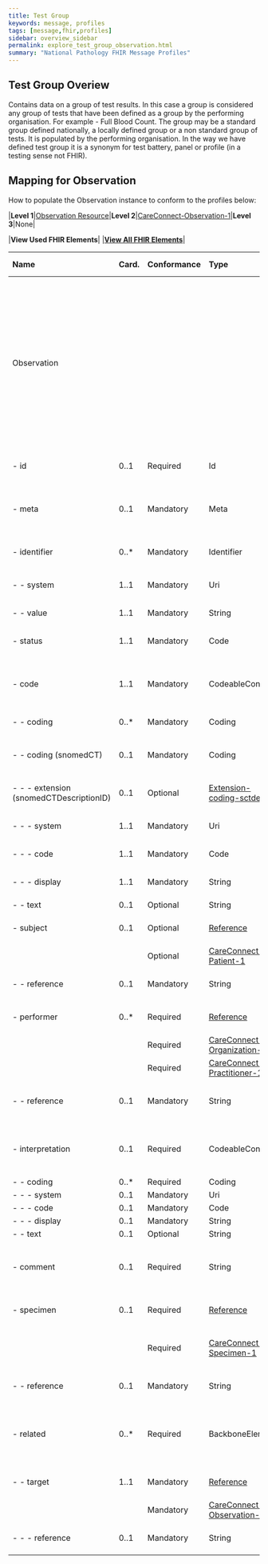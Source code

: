```yaml
---
title: Test Group
keywords: message, profiles
tags: [message,fhir,profiles]
sidebar: overview_sidebar
permalink: explore_test_group_observation.html
summary: "National Pathology FHIR Message Profiles"
---
```


## Test Group Overiew ##

Contains data on a group of test results. In this case a group is considered any group of tests that have been defined as a group by the performing organisation. For example - Full Blood Count. The group may be a standard group defined nationally, a locally defined group or a non standard group of tests. It is populated by the performing organisation.
In the way we have defined test group it is a synonym for test battery, panel or profile (in a testing sense not FHIR).


## Mapping for Observation ##

How to populate the Observation instance to conform to the profiles below:

|**Level 1**|[Observation Resource](http://hl7.org/fhir/stu3/observation.html)|**Level 2**|[CareConnect-Observation-1](https://fhir.hl7.org.uk/STU3/StructureDefinition/CareConnect-Observation-1/_history/1.1)|**Level 3**|None|

|**View Used FHIR Elements**|    |**[View All FHIR Elements](explore_observation_all.html#mapping-for-diagnosticreport)**|

|  **Name** | **Card.** | **Conformance** | **Type** | **Description, Constraints and mapping for National Pathology Implementation** |
| :--- | :--- | :--- | :--- | :--- |
|  Observation | ​ |  |  | **Measurements and simple assertions<br/>Constraint (dom-2): If the resource is contained in another resource, it SHALL NOT contain nested Resources<br/>Constraint (dom-1): If the resource is contained in another resource, it SHALL NOT contain any narrative<br/>Constraint (dom-4): If a resource is contained in another resource, it SHALL NOT have a meta.versionId or a meta.lastUpdated<br/>Constraint (dom-3): If the resource is contained in another resource, it SHALL be referred to from elsewhere in the resource<br/>Constraint (obs-7): If code is the same as a component code then the value element associated with the code SHALL NOT be present<br/>Constraint (obs-6): dataAbsentReason SHALL only be present if Observation.value[x] is not present** |
|  - id | 0..1 | Required | Id | Logical id of this artifact<br/><font color="red">Must contain a UUID to identify the instance of a observation</font> |
|  - meta | 0..1 | Mandatory | Meta | Metadata about the resource<br/><font color="red">The value attribute of the profile element MUST contain the value 'https://fhir.nhs.uk/STU3/StructureDefinition/CareConnect-Observtion-1'</font> |
|  - identifier | 0..* | Mandatory | Identifier | Business Identifier for observation<br/><font color="red">A business level identifier for the test group. Produced by the performing organisation</font> |
|  - - system | 1..1 | Mandatory | Uri | The namespace for the identifier value<br/><font color="red">MUST contain the value 'https://tools.ietf.org/html/rfc4122'.</font> |
|  - - value | 1..1 | Mandatory | String | The value that is unique<br/><font color="red">MUST contain a UUID</font> |
|  - status | 1..1 | Mandatory | Code | registered : preliminary : final : amended +<br/>Binding (required): Codes providing the status of an observation. [ObservationStatus](http://hl7.org/fhir/stu3/valueset-observation-status.html) |
|  - code | 1..1 | Mandatory | CodeableConcept | Type of observation (code / type)<br/>Binding (example): Codes identifying names of simple observations. ( http://hl7.org/fhir/stu3/valueset-observation-codes.html )<br/><font color="red">The clinical code for the group of tests.</font> |
|  - - coding | 0..* | Mandatory | Coding | Code defined by a terminology system<br/>Slicing: Discriminator: code, Ordering: false, Rules: Open |
|  - - coding (snomedCT) | 0..1 | Mandatory | Coding | Code defined by a terminology system<br/>Binding (extensible): A code from the SNOMED Clinical Terminology UK coding system describing a type of observation [CareConnect-ObservationType-1](https://fhir.hl7.org.uk/STU3/ValueSet/CareConnect-ObservationType-1) |
|  - - - extension (snomedCTDescriptionID) | 0..1 | Optional | [Extension-coding-sctdescid](https://fhir.hl7.org.uk/STU3/StructureDefinition/Extension-coding-sctdescid "Extension-coding-sctdescid") | The SNOMED CT Description ID for the display.<br/>Constraint (ext-1): Must have either extensions or value[x], not both<br/> |
|  - - - system | 1..1 | Mandatory | Uri | Identity of the terminology system<br/><font color='red'>The value attribute of the profile element MUST contain the value 'http://snomed.info/sct'</font> |
|  - - - code | 1..1 | Mandatory | Code | Symbol in syntax defined by the system<br/><font color="red">A code that identifies the test result.</font> |
|  - - - display | 1..1 | Mandatory | String | Representation defined by the system<br/><font color="red"?SNOMED CT display name. This will be the name of the grpup test.</font> |
|  - - text | 0..1 | Optional | String | Plain text representation of the concept |
|  - subject | 0..1 | Optional | [Reference](http://hl7.org/fhir/stu3/references.html "Reference") | Who and/or what this is about<br/>Constraint (ref-1): SHALL have a contained resource if a local reference is provided |
|   |  | Optional | [CareConnect-Patient-1](https://fhir.hl7.org.uk/STU3/StructureDefinition/CareConnect-Patient-1 "CareConnect-Patient-1") | <font color='red'>his MUST be to the Patient resource profiled as CareConnect-Patient-1 </font> |
|  - - reference | 0..1 | Mandatory | String | Literal reference, Relative, internal or absolute URL <font color="red">a reference to the Patient resource instance in the message in the format of a UUID prefixed with 'urn:uuid:'.</font> |
|  - performer | 0..* | Required | [Reference](http://hl7.org/fhir/stu3/references.html "Reference") | Who is responsible for the observation<br/>Constraint (ref-1): SHALL have a contained resource if a local reference is provided |
|   |  | Required | [CareConnect-Organization-1](https://fhir.hl7.org.uk/STU3/StructureDefinition/CareConnect-Organization-1 "CareConnect-Organization-1") | <font color='red'>his MUST be to the Organization resource profiled as CareConnect-Organization-1 </font> |
|   |  | Required | [CareConnect-Practitioner-1](https://fhir.hl7.org.uk/STU3/StructureDefinition/CareConnect-Practitioner-1 "CareConnect-Practitioner-1") | <font color='red'>his MUST be to the Practitioner resource profiled as CareConnect-Practitioner-1 </font> |
|  - - reference | 0..1 | Mandatory | String | Literal reference, Relative, internal or absolute URL <font color="red">a reference to the Organization or Practitioner resource instance in the message in the format of a UUID prefixed with 'urn:uuid:'.</font> |
|  - interpretation | 0..1 | Required | CodeableConcept | High, low, normal, etc.<br/>Binding (extensible): Codes identifying interpretations of observations. [Observation Interpretation Codes](http://hl7.org/fhir/stu3/valueset-observation-interpretation.html)<br/><font color="red">Simple coded interpretation of the results. It is provided by the performing HCP. For example - out of range, high, low.</font> |
|  - - coding | 0..* | Required | Coding | Code defined by a terminology system |
|  - - - system | 0..1 | Mandatory | Uri | Identity of the terminology system |
|  - - - code | 0..1 | Mandatory | Code | Symbol in syntax defined by the system |
|  - - - display | 0..1 | Mandatory | String | Representation defined by the system |
|  - - text | 0..1 | Optional | String | Plain text representation of the concept |
|  - comment | 0..1 | Required | String | Comments about result<br/><font color="red">Human readable clinical summary relating to a test group. It is provided by the performing HCP. These MUST be appended to any existing comments which should not be overwritten by the receiving system.</font> |
|  - specimen | 0..1 | Required | [Reference](http://hl7.org/fhir/stu3/references.html "Reference") | Specimen used for this observation<br/>Constraint (ref-1): SHALL have a contained resource if a local reference is provided |
|   |  | Required | [CareConnect-Specimen-1 ](https://fhir.hl7.org.uk/STU3/StructureDefinition/CareConnect-Specimen-1 "CareConnect-Specimen-1 ") | <font color='red'>The value attribute of the profile element MUST contain the value 'https://fhir.nhs.uk/STU3/StructureDefinition/CareConnect-Specimen-1'</font> |
|  - - reference | 0..1 | Mandatory | String | Literal reference, Relative, internal or absolute URL <font color="red">a reference to the Specimen resource instance in the message in the format of a UUID prefixed with 'urn:uuid:'.</font> |
|  - related | 0..* | Required | BackboneElement | Resource related to this observation<br/><font color="red">References to the results that make up this group.  The value attribute of the profile element MUST contain the value 'https://fhir.nhs.uk/STU3/StructureDefinition/CareConnect-Observation-1'</font><br/> |
|  - - target | 1..1 | Mandatory | [Reference](http://hl7.org/fhir/stu3/references.html "Reference") | Resource that is related to this one<br/>Constraint (ref-1): SHALL have a contained resource if a local reference is provided |
|   |  | Mandatory | [CareConnect-Observation-1](https://fhir.hl7.org.uk/STU3/StructureDefinition/CareConnect-Observation-1 "CareConnect-Observation-1") |  |
|  - - - reference | 0..1 | Mandatory | String | Literal reference, Relative, internal or absolute URL<br/><font color="red">a reference to the Observtionresource instance in the message in the format of a UUID prefixed with 'urn:uuid:'.</font><br/> |